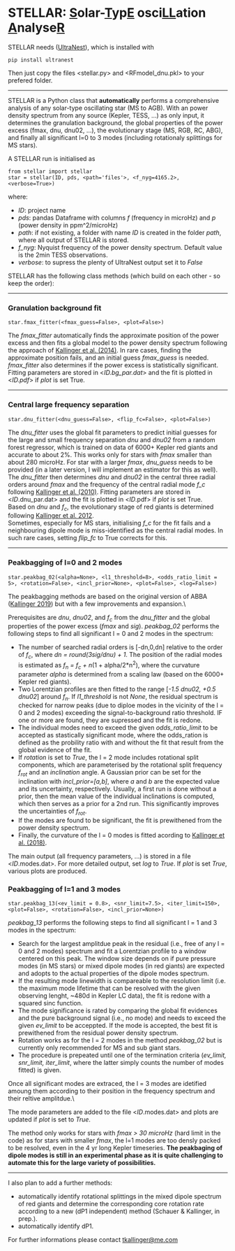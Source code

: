 # STELLAR: <ins>S</ins>olar-<ins>T</ins>yp<ins>E</ins> osci<ins>LL</ins>ation <ins>A</ins>nalyse<ins>R</ins>

STELLAR needs ([UltraNest](https://johannesbuchner.github.io/UltraNest/index.html)), which is installed with 
```
pip install ultranest
```
Then just copy the files <stellar.py> and <RFmodel_dnu.pkl> to your prefered folder.
***
STELLAR is a Python class that **automatically** performs a comprehensive analysis of any solar-type oscillating star (MS to AGB). With an power density spectrum from any source (Kepler, TESS, ...) as only input, it determines the granulation background, the global properties of the power excess (fmax, dnu, dnu02, ...), the evolutionary stage (MS, RGB, RC, ABG), and finally all significant l=0 to 3 modes (including rotationaly splittings for MS stars). 

A STELLAR run is initialised as
```
from stellar import stellar
star = stellar(ID, pds, <path='files'>, <f_nyg=4165.2>, <verbose=True>)
```
where:
- *ID*: project name
- *pds*: pandas Dataframe with columns *f* (frequency in microHz) and *p* (power density in ppm^2/microHz)
- *path*: if not existing, a folder with name *ID* is created in the folder *path*, where all output of STELLAR is stored.
- *f_nyg*: Nyquist frequency of the power density spectrum. Default value is the 2min TESS observations.
- *verbose*: to supress the plenty of UltraNest output set it to *False*

STELLAR has the following class methods (which build on each other - so keep the order):
***
### Granulation background fit
```
star.fmax_fitter(<fmax_guess=False>, <plot=False>)
```
The *fmax_fitter* automatically finds the approximate position of the power excess and then fits a global model to the power density spectrum following the approach of [Kallinger et al. (2014)](https://ui.adsabs.harvard.edu/abs/2014A%26A...570A..41K/abstract). In rare cases, finding the approximate position fails, and an initial guess *fmax_guess* is needed. *fmax_fitter* also determines if the power excess is statistically significant. Fitting parameters are stored in <*ID.bg_par.dat*> and the fit is plotted in <*ID.pdf*> if *plot* is set True. 
***
### Central large frequency separation
```
star.dnu_fitter(<dnu_guess=False>, <flip_fc=False>, <plot=False>)
```
The *dnu_fitter* uses the global fit parameters to predict initial guesses for the large and small frequency separation *dnu* and *dnu02* from a random forest regressor, which is trained on data of 6000+ Kepler red giants and accurate to about 2%. This works only for stars with *fmax* smaller than about 280 microHz. For star with a larger *fmax*, *dnu_guess* needs to be provided (in a later version, I will implement an estimator for this as well).\
The *dnu_fitter* then determines *dnu* and *dnu02* in the central three radial orders around *fmax* and the frequency of the central radial mode *f_c* following [Kallinger et al. (2010)](https://ui.adsabs.harvard.edu/abs/2010A%26A...509A..77K/abstract). Fitting parameters are stored in <*ID*.dnu_par.dat> and the fit is plotted in <*ID*.pdf> if *plot* is set True.\
Based on *dnu* and *f<sub>c</sub>*, the evolutionary stage of red giants is determined following [Kallinger et al. 2012](https://ui.adsabs.harvard.edu/abs/2012A%26A...541A..51K/abstract).\
Sometimes, especially for MS stars, initialising *f_c* for the fit fails and a neighbouring dipole mode is miss-identified as the central radial modes. In such rare cases, setting *flip_fc* to True corrects for this.
***
### Peakbagging of l=0 and 2 modes
```
star.peakbag_02(<alpha=None>, <l1_threshold=8>, <odds_ratio_limit = 5>, <rotation=False>, <incl_prior=None>, <plot=False>, <log=False>)
```
The peakbagging methods are based on the original version of ABBA ([Kallinger 2019](https://ui.adsabs.harvard.edu/abs/2019arXiv190609428K/abstract)) but with a few improvements and expansion.\

Prerequisites are *dnu*, *dnu02*, and *f<sub>c</sub>* from the *dnu_fitter* and the global properties of the power excess (*fmax* and *sig*). *peakbag_02* performs the following steps to find all significant l = 0 and 2 modes in the spectrum:
- The number of searched radial orders is [-dn,0,dn] relative to the order of *f<sub>c</sub>*, where *dn = round(*3sig*/*dnu*) + 1*. The position of the radial modes is estimated as *f<sub>n</sub> = f<sub>c</sub> + n*(1 + alpha/2*n<sup>2</sup>), where the curvature parameter *alpha* is determined from a scaling law (based on the 6000+ Kepler red giants).
- Two Lorentzian profiles are then fitted to the range [*-1.5 dnu02, +0.5 dnu02*] around *f<sub>n</sub>*. If *l1_threshold* is not *None*, the residual spectrum is checked for narrow peaks (due to diploe modes in the vicinity of the l = 0 and 2 modes) exceeding the signal-to-background ratio threshold. IF one or more are found, they are supressed and the fit is redone.
- The individual modes need to exceed the given *odds_ratio_limit* to be accepted as stastically significant mode, where the odds_ration is defined as the probility ratio with and without the fit that result from the global evidence of the fit.
- If *rotation* is set to *True*, the l = 2 mode includes rotational split components, which are parameterised by the rotational split frequency *f<sub>rot</sub>* and an *inclination* angle. A Gaussian prior can be set for the inclination with *incl_prior=[a,b]*, where *a* and *b* are the expected value and its uncertainty, respectively. Usually, a first run is done without a prior, then the mean value of the individual inclinations is computed, which then serves as a prior for a 2nd run. This significantly improves the uncertainties of *f<sub>rot</sub>*.
- If the modes are found to be significant, the fit is prewithened from the power density spectrum.
- Finally, the curvature of the l = 0 modes is fitted acording to [Kallinger et al. (2018)](https://ui.adsabs.harvard.edu/abs/2018A%26A...616A.104K/abstract).

The main output (all frequency parameters, ...) is stored in a file <*ID*.modes.dat>. For more detailed output, set *log* to *True*. If *plot* is set *True*, various plots are produced.

### Peakbagging of l=1 and 3 modes
```
star.peakbag_13(<ev_limit = 0.8>, <snr_limit=7.5>, <iter_limit=150>, <plot=False>, <rotation=False>, <incl_prior=None>)
```
*peakbag_13* performs the following steps to find all significant l = 1 and 3 modes in the spectrum:
- Search for the largest amplitdue peak in the residual (i.e., free of any l = 0 and 2 modes) spectrum and fit a Lorentzian profile to a window centered on this peak. The window size depends on if pure pressure modes (in MS stars) or mixed dipole modes (in red giants) are expected and adopts to the actual properties of the dipole modes spectrum. 
- If the resulting mode linewidth is compareable to the resolution limit (i.e. the maximum mode lifetime that can be resolved with the given observing lenght, ~480d in Kepler LC data), the fit is redone with a squared sinc function.
- The mode significance is rated by comparing the global fit evidences and the pure background signal (i.e., no mode) and needs to exceed the given *ev_limit* to be acceppted. If the mode is accepted, the best fit is prewithened from the residual power density spectrum. 
- Rotation works as for the l = 2 modes in the method *peakbag_02* but is currently only recommended for MS and sub giant stars.
- The procedure is prepeated until one of the termination criteria (*ev_limit, snr_limit, iter_limit*, where the latter simply counts the number of modes fitted) is given. 

Once all significant modes are extraced, the l = 3 modes are idetified amoung them according to their position in the frequency spectrum and their reltive amplitdue.\

The mode parameters are added to the file <*ID*.modes.dat> and plots are updated if *plot* is set to *True*.

The method only works for stars with *fmax > 30 microHz* (hard limit in the code) as for stars with smaller *fmax*, the l=1 modes are too densly packed to be resolved, even in the 4 yr long Kepler timeseries. **The peakbaging of dipole modes is still in an experimental phase as it is quite challenging to automate this for the large variety of possibilities.**

***
I also plan to add a further methods:
- automatically identify rotational splittings in the mixed dipole spectrum of red giants and determine the corresponding core rotation rate according to a new (dP1 independent) method (Schauer & Kallinger, in prep.).
- automatically identify dP1.


For further informations please contact tkallinger@me.com
